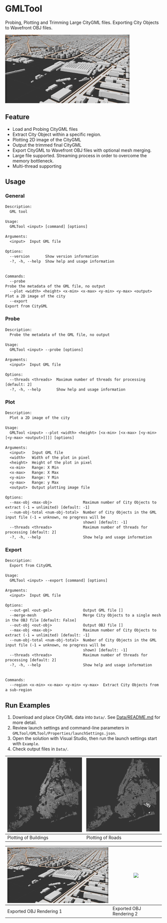 # GMLTool

Probing, Plotting and Trimming Large CityGML files. Exporting City Objects to Wavefront OBJ files.

<img src="img/example.png" width="400"/>

## Feature

- Load and Probing CityGML files
- Extract City Object within a specific region.
- Plotting 2D image of the CityGML
- Output the trimmed final CityGML
- Export CityGML to Wavefront OBJ files with optional mesh merging.
- Large file supported. Streaming process in order to overcome the memory bottleneck.
- Multi-thread supporting

## Usage

### General

```
Description:
  GML tool

Usage:
  GMLTool <input> [command] [options]

Arguments:
  <input>  Input GML file

Options:
  --version       Show version information
  -?, -h, --help  Show help and usage information


Commands:
  --probe                                                           Probe the metadata of the GML file, no output
  --plot <width> <height> <x-min> <x-max> <y-min> <y-max> <output>  Plot a 2D image of the city
  --export                                                          Export from CityGML
```

### Probe

```
Description:
  Probe the metadata of the GML file, no output

Usage:
  GMLTool <input> --probe [options]

Arguments:
  <input>  Input GML file

Options:
  --threads <threads>  Maximum number of threads for processing [default: 2]
  -?, -h, --help       Show help and usage information
```

### Plot

```
Description:
  Plot a 2D image of the city

Usage:
  GMLTool <input> --plot <width> <height> [<x-min> [<x-max> [<y-min> [<y-max> <output>]]]] [options]

Arguments:
  <input>   Input GML file
  <width>   Width of the plot in pixel
  <height>  Height of the plot in pixel
  <x-min>   Range: X Min
  <x-max>   Range: X Max
  <y-min>   Range: Y Min
  <y-max>   Range: y Max
  <output>  Output plotting image file

Options:
  --max-obj <max-obj>              Maximum number of City Objects to extract (-1 = unlimited) [default: -1]
  --num-obj-total <num-obj-total>  Number of City Objects in the GML input file (-1 = unknown, no progress will be
                                   shown) [default: -1]
  --threads <threads>              Maximum number of threads for processing [default: 2]
  -?, -h, --help                   Show help and usage information
```

### Export

```
Description:
  Export from CityGML

Usage:
  GMLTool <input> --export [command] [options]

Arguments:
  <input>  Input GML file

Options:
  --out-gml <out-gml>              Output GML file []
  --merge-mesh                     Merge City Objects to a single mesh in the OBJ file [default: False]
  --out-obj <out-obj>              Output OBJ file []
  --max-obj <max-obj>              Maximum number of City Objects to extract (-1 = unlimited) [default: -1]
  --num-obj-total <num-obj-total>  Number of City Objects in the GML input file (-1 = unknown, no progress will be
                                   shown) [default: -1]
  --threads <threads>              Maximum number of threads for processing [default: 2]
  -?, -h, --help                   Show help and usage information


Commands:
  --region <x-min> <x-max> <y-min> <y-max>  Extract City Objects from a sub-region
```

## Run Examples

1. Download and place CityGML data into `Data/`. See [Data/README.md](Data/README.md) for more detail. 
2. Review launch settings and command-line parameters in `GMLTool/GMLTool/Properties/launchSettings.json`.
3. Open the solution with Visual Studio, then run the launch settings start with `Example`.
4. Check output files in `Data/`.

| <img src="img/nyc_buildings.png" width="400"/> | <img src="img/nyc_roads.png" width="400"/> |
|---|---|
| Plotting of Buildings | Plotting of Roads |

| <img src="img/example.png" width="400"/> | <img src="img/example2.png" width="400"/> |
|---|---|
| Exported OBJ Rendering 1 | Exported OBJ Rendering 2 |
